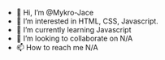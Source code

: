 - 👋 Hi, I’m @Mykro-Jace
- 👀 I’m interested in HTML, CSS, Javascript.
- 🌱 I’m currently learning Javascript
- 💞️ I’m looking to collaborate on N/A
- 📫 How to reach me N/A

<!---
Mykro-Jace/Mykro-Jace is a ✨ special ✨ repository because its `README.md` (this file) appears on your GitHub profile.
You can click the Preview link to take a look at your changes.
--->
